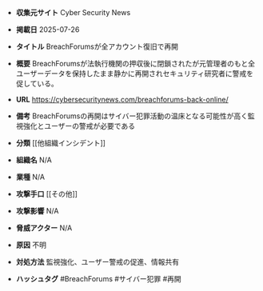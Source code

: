 - **収集元サイト**
Cyber Security News

- **掲載日**
2025-07-26

- **タイトル**
BreachForumsが全アカウント復旧で再開

- **概要**
BreachForumsが法執行機関の押収後に閉鎖されたが元管理者のもと全ユーザーデータを保持したまま静かに再開されセキュリティ研究者に警戒を促している。

- **URL**
https://cybersecuritynews.com/breachforums-back-online/

- **備考**
BreachForumsの再開はサイバー犯罪活動の温床となる可能性が高く監視強化とユーザーの警戒が必要である

- **分類**
[[他組織インシデント]]

- **組織名**
N/A

- **業種**
N/A

- **攻撃手口**
[[その他]]

- **攻撃影響**
N/A

- **脅威アクター**
N/A

- **原因**
不明

- **対処方法**
監視強化、ユーザー警戒の促進、情報共有

- **ハッシュタグ**
#BreachForums #サイバー犯罪 #再開
